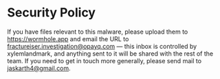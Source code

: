 # Security Policy

If you have files relevant to this malware, please upload them to https://wormhole.app and email the URL to fractureiser.investigation@opayq.com — this inbox is controlled by xylemlandmark, and anything sent to it will be shared with the rest of the team.
If you need to get in touch more generally, please send mail to jaskarth4@gmail.com.
